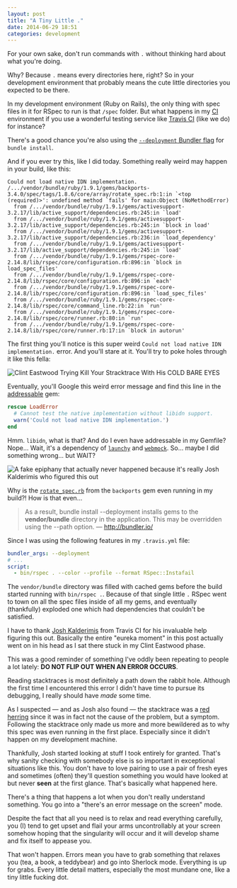 ```yaml
---
layout: post
title: "A Tiny Little ."
date: 2014-06-29 18:51
categories: development
---
```


For your own sake, don't run commands with `.` without thinking hard
about what you're doing.

Why? Because `.` means every directories here, right? So in your
development environment that probably means the cute little directories
you expected to be there.

In my development environment (Ruby on Rails), the only thing with spec files in it
for RSpec to run is that `/spec` folder. But what happens in my [CI](http://en.wikipedia.org/wiki/Continuous_integration)
environment if you use a wonderful testing service like [Travis CI](https://travis-ci.com/) (like we do) for instance?

There's a good chance you're also using the [`--deployment` Bundler flag](http://bundler.io/v1.6/man/bundle-install.1.html#DEPLOYMENT-MODE) for `bundle install`.

And if you ever try this, like I did today. Something really weird may
happen in your build, like this:

```
Could not load native IDN implementation.
/.../vendor/bundle/ruby/1.9.1/gems/backports-3.4.0/spec/tags/1.8.6/core/array/rotate_spec.rb:1:in `<top (required)>': undefined method `fails' for main:Object (NoMethodError)
  from /.../vendor/bundle/ruby/1.9.1/gems/activesupport-3.2.17/lib/active_support/dependencies.rb:245:in `load'
  from /.../vendor/bundle/ruby/1.9.1/gems/activesupport-3.2.17/lib/active_support/dependencies.rb:245:in `block in load'
  from /.../vendor/bundle/ruby/1.9.1/gems/activesupport-3.2.17/lib/active_support/dependencies.rb:236:in `load_dependency'
  from /.../vendor/bundle/ruby/1.9.1/gems/activesupport-3.2.17/lib/active_support/dependencies.rb:245:in `load'
  from /.../vendor/bundle/ruby/1.9.1/gems/rspec-core-2.14.8/lib/rspec/core/configuration.rb:896:in `block in load_spec_files'
  from /.../vendor/bundle/ruby/1.9.1/gems/rspec-core-2.14.8/lib/rspec/core/configuration.rb:896:in `each'
  from /.../vendor/bundle/ruby/1.9.1/gems/rspec-core-2.14.8/lib/rspec/core/configuration.rb:896:in `load_spec_files'
  from /.../vendor/bundle/ruby/1.9.1/gems/rspec-core-2.14.8/lib/rspec/core/command_line.rb:22:in `run'
  from /.../vendor/bundle/ruby/1.9.1/gems/rspec-core-2.14.8/lib/rspec/core/runner.rb:80:in `run'
  from /.../vendor/bundle/ruby/1.9.1/gems/rspec-core-2.14.8/lib/rspec/core/runner.rb:17:in `block in autorun'
```

The first thing you'll notice is this super weird `Could not load native IDN implementation.`
error. And you'll stare at it. You'll try to poke holes through it like this fella:

![Clint Eastwood Trying Kill Your Stracktrace With His COLD BARE EYES](/images/clint_eastwood_death_stare.jpg)

Eventually, you'll Google this weird error message and find this line in the
[addressable](https://github.com/sporkmonger/addressable/blob/master/spec/addressable/idna_spec.rb#L249) gem:

```ruby
rescue LoadError
  # Cannot test the native implementation without libidn support.
  warn('Could not load native IDN implementation.')
end
```

Hmm. `libidn`, what is that? And do I even have addressable in my Gemfile?
Nope... Wait, it's a dependency of [`launchy`](https://github.com/copiousfreetime/launchy)
and [`webmock`](https://github.com/bblimke/webmock). So... maybe I did
something wrong... but WAIT?

![A fake epiphany that actually never happened because it's really Josh Kalderimis who figured this out](/images/house_epiphany.gif)

Why is the [`rotate_spec.rb`](https://github.com/marcandre/backports/blob/master/spec/tags/1.8.6/core/array/rotate_spec.rb#L1) from the `backports` gem even running in
my build?! How is that even...

> As a result, bundle install --deployment installs gems to the **vendor/bundle** directory in the application. This may be overridden using the --path option.
> — http://bundler.io/

Since I was using the following features in my `.travis.yml` file:

```yaml
bundler_args: --deployment
# ...
script:
  - bin/rspec . --color --profile --format RSpec::Instafail
```

The `vendor/bundle` directory was filled with cached gems before the build
started running with `bin/rspec .`. Because of that single little `.` RSpec
went to town on all the spec files inside of all my gems, and eventually
(thankfully) exploded one which had dependencies that couldn't be satisfied.

I have to thank [Josh Kalderimis](http://bitsandthoughts.com/) from Travis CI
for his invaluable help figuring this out. Basically the entire "eureka moment"
in this post actually went on in his head as I sat there stuck in
my Clint Eastwood phase.

This was a good reminder of something I've oddly been repeating to people
a lot lately: **DO NOT FLIP OUT WHEN AN ERROR OCCURS**.

Reading stacktraces is most definitely a path down the rabbit hole.
Although the first time I encountered this error I didn't
have time to pursue its debugging, I really should have *made* some time.

As I suspected — and as Josh also found — the stacktrace was a [red herring](http://en.wikipedia.org/wiki/Red_herring)
since it was in fact not the cause of the problem, but a symptom. Following
the stacktrace only made us more and more bewildered as to why this
spec was even running in the first place. Especially since it didn't happen
on my development machine.

Thankfully, Josh started looking at stuff I took entirely for granted.
That's why sanity checking with somebody else is so important in exceptional
situations like this. You don't have to love pairing to use a pair of fresh eyes and
sometimes (often) they'll question something you would have looked at but
never **seen** at the first glance. That's basically what happened here.

There's a thing that happens a lot when you don't really understand something.
You go into a "there's an error message on the screen" mode.

Despite the fact that all you need is to relax and read everything carefully, you (I) tend to
get upset and flail your arms uncontrollably at your screen somehow hoping
that the singularity will occur and it will develop shame and fix itself
to appease you.

That won't happen. Errors mean you have to grab something that relaxes you
(tea, a book, a teddybear) and go into Sherlock mode. Everything is up for
grabs. Every little detail matters, especially the most mundane one, like
a tiny little fucking dot.
